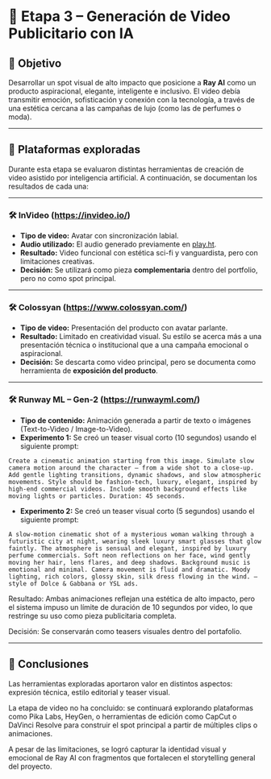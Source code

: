 # 🎥 Etapa 3 – Generación de Video Publicitario con IA

## 🎯 Objetivo

Desarrollar un spot visual de alto impacto que posicione a **Ray AI** como un producto aspiracional, elegante, inteligente e inclusivo. El video debía transmitir emoción, sofisticación y conexión con la tecnología, a través de una estética cercana a las campañas de lujo (como las de perfumes o moda).

---

## 🧪 Plataformas exploradas

Durante esta etapa se evaluaron distintas herramientas de creación de video asistido por inteligencia artificial. A continuación, se documentan los resultados de cada una:

---

### 🛠️ InVideo (https://invideo.io/)

- **Tipo de video:** Avatar con sincronización labial.
- **Audio utilizado:** El audio generado previamente en [play.ht](https://play.ht/).
- **Resultado:** Video funcional con estética sci-fi y vanguardista, pero con limitaciones creativas.
- **Decisión:** Se utilizará como pieza **complementaria** dentro del portfolio, pero no como spot principal.

---

### 🛠️ Colossyan (https://www.colossyan.com/)

- **Tipo de video:** Presentación del producto con avatar parlante.
- **Resultado:** Limitado en creatividad visual. Su estilo se acerca más a una presentación técnica o institucional que a una campaña emocional o aspiracional.
- **Decisión:** Se descarta como video principal, pero se documenta como herramienta de **exposición del producto**.

---

### 🛠️ Runway ML – Gen-2 (https://runwayml.com/)

- **Tipo de contenido:** Animación generada a partir de texto o imágenes (Text-to-Video / Image-to-Video).
- **Experimento 1:** Se creó un teaser visual corto (10 segundos) usando el siguiente prompt:

```plaintext
Create a cinematic animation starting from this image. Simulate slow camera motion around the character — from a wide shot to a close-up. Add gentle lighting transitions, dynamic shadows, and slow atmospheric movements. Style should be fashion-tech, luxury, elegant, inspired by high-end commercial videos. Include smooth background effects like moving lights or particles. Duration: 45 seconds.
```

- **Experimento 2:** Se creó un teaser visual corto (5 segundos) usando el siguiente prompt:

```plaintext
A slow-motion cinematic shot of a mysterious woman walking through a futuristic city at night, wearing sleek luxury smart glasses that glow faintly. The atmosphere is sensual and elegant, inspired by luxury perfume commercials. Soft neon reflections on her face, wind gently moving her hair, lens flares, and deep shadows. Background music is emotional and minimal. Camera movement is fluid and dramatic. Moody lighting, rich colors, glossy skin, silk dress flowing in the wind. — style of Dolce & Gabbana or YSL ads.
```

Resultado: Ambas animaciones reflejan una estética de alto impacto, pero el sistema impuso un límite de duración de 10 segundos por video, lo que restringe su uso como pieza publicitaria completa.

Decisión: Se conservarán como teasers visuales dentro del portafolio.

---

## 🔁 Conclusiones
Las herramientas exploradas aportaron valor en distintos aspectos: expresión técnica, estilo editorial y teaser visual.

La etapa de video no ha concluido: se continuará explorando plataformas como Pika Labs, HeyGen, o herramientas de edición como CapCut o DaVinci Resolve para construir el spot principal a partir de múltiples clips o animaciones.

A pesar de las limitaciones, se logró capturar la identidad visual y emocional de Ray AI con fragmentos que fortalecen el storytelling general del proyecto.

